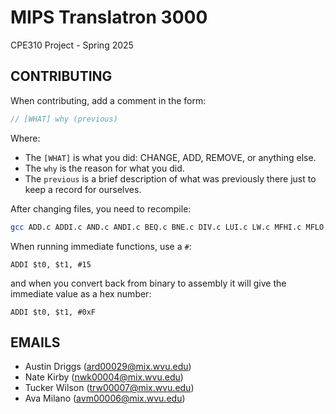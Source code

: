 # MIPS Translatron 3000

CPE310 Project - Spring 2025

## CONTRIBUTING

When contributing, add a comment in the form:
```c
// [WHAT] why (previous)
```

Where:
- The `[WHAT]` is what you did: CHANGE, ADD, REMOVE, or anything else. 
- The `why` is the reason for what you did. 
- The `previous` is a brief description of what was previously there just to keep a record for ourselves.

After changing files, you need to recompile:
```bash
gcc ADD.c ADDI.c AND.c ANDI.c BEQ.c BNE.c DIV.c LUI.c LW.c MFHI.c MFLO.c MIPS_Instruction.c MIPS_Interpreter.c MULT.c OR.c ORI.c SLT.c SLTI.c SUB.c SW.c -o MIPS_Interpreter.exe
```

When running immediate functions, use a `#`:
```arm-asm
ADDI $t0, $t1, #15
```

and when you convert back from binary to assembly it will give the immediate value as a hex number:
```arm-asm
ADDI $t0, $t1, #0xF
```


## EMAILS

- Austin Driggs (ard00029@mix.wvu.edu)
- Nate Kirby (nwk00004@mix.wvu.edu)
- Tucker Wilson (trw00007@mix.wvu.edu)
- Ava Milano (avm00006@mix.wvu.edu)